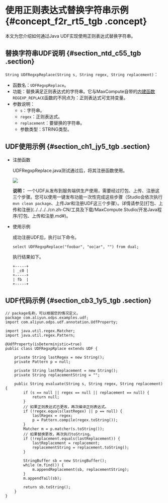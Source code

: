 # 使用正则表达式替换字符串示例 {#concept_f2r_rt5_tgb .concept}

本文为您介绍如何通过Java UDF实现使用正则表达式替换字符串。

## 替换字符串UDF说明 {#section_ntd_c55_tgb .section}

`String UDFRegxpReplace(String s, String regex, String replacement)`：

-   函数名：`UDFRegxpReplace`。
-   功能：替换满足正则表达式的字符串。它与MaxCompute自带的[内建函数](cn.zh-CN/开发/SQL及函数/内建函数/字符串函数.md#)`REGEXP_REPLACE`函数的不同点为：正则表达式可支持变量。
-   参数说明：
    -   `s`：字符串。
    -   `regex`：正则表达式。
    -   `replacement`：要替换的字符串。
    -   参数类型：STRING类型。

## UDF使用示例 {#section_ch1_jy5_tgb .section}

-   注册函数

    UDFRegxpReplace.java测试通过后，将其注册函数使用。

    ![](http://static-aliyun-doc.oss-cn-hangzhou.aliyuncs.com/assets/img/124057/156316160938765_zh-CN.png)

    **说明：** 一个UDF从发布到服务端供生产使用，需要经过打包、上传、注册这三个步骤。您可以使用一键发布功能一次性完成这些步骤（Studio会依次执行`mvn clean package`、上传Jar和注册UDF这三个步骤）。详情请参见[打包、上传和注册](../../../../cn.zh-CN/工具及下载/MaxCompute Studio/开发Java程序/打包、上传和注册.md#)。

-   使用示例

    成功注册UDF后，执行以下命令。

    ``` {#codeblock_k6h_adi_569}
    select UDFRegxpReplace("foobar", "oo|ar", "") from dual;
    ```

    执行结果如下。

    ``` {#codeblock_nwt_6v3_59o}
    +-----+
    | _c0 |
    +-----+
    | fb  |
    +-----+
    ```


## UDF代码示例 {#section_cb3_1y5_tgb .section}

``` {#codeblock_jie_e3l_wpz}
// package名称，可以根据您的情况定义。
package com.aliyun.odps.examples.udf; 
import com.aliyun.odps.udf.annotation.UdfProperty;

import java.util.regex.Matcher;
import java.util.regex.Pattern;

@UdfProperty(isDeterministic=true)
public class UDFRegxpRplace extends UDF {

    private String lastRegex = new String();
    private Pattern p = null;

    private String lastReplacement = new String();
    private String replacementString = "";

    public String evaluate(String s, String regex, String replacement) {
        if (s == null || regex == null || replacement == null) {
            return null;
        }
        // 如果正则表达式已更改，再次编译正则表达式。
        if (!regex.equals(lastRegex) || p == null) {
            lastRegex = regex;
            p = Pattern.compile(regex.toString());
        }
        Matcher m = p.matcher(s.toString());
        // 如果替换更改，再次执行toString。
        if (!replacement.equals(lastReplacement)) {
            lastReplacement = replacement;
            replacementString = replacement.toString();
        }

        StringBuffer sb = new StringBuffer();
        while (m.find()) {
            m.appendReplacement(sb, replacementString);
        }
        m.appendTail(sb);

        return sb.toString();
    }
}
```

